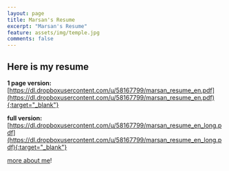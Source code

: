 ```yaml
---
layout: page
title: Marsan's Resume
excerpt: "Marsan's Resume"
feature: assets/img/temple.jpg
comments: false
---
```



## Here is my resume

**1 page version:**  
[https://dl.dropboxusercontent.com/u/58167799/marsan_resume_en.pdf](https://dl.dropboxusercontent.com/u/58167799/marsan_resume_en.pdf){:target="_blank"}  

**full version:**  
[https://dl.dropboxusercontent.com/u/58167799/marsan_resume_en_long.pdf](https://dl.dropboxusercontent.com/u/58167799/marsan_resume_en_long.pdf){:target="_blank"}  


[more about me](/about)!